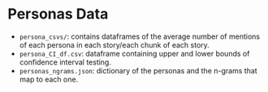 # Personas Data
- `persona_csvs/`: contains dataframes of the average number of mentions of each persona in each story/each chunk of each story.
- `persona_CI_df.csv`: dataframe containing upper and lower bounds of confidence interval testing.
- `personas_ngrams.json`: dictionary of the personas and the n-grams that map to each one.
